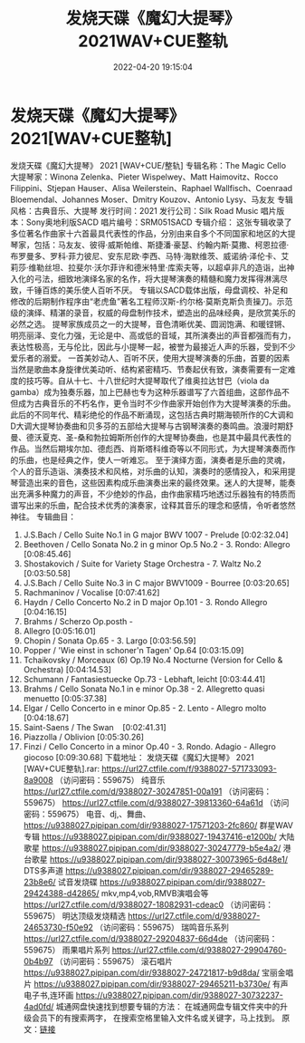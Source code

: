 ﻿---
title: 发烧天碟《魔幻大提琴》2021WAV+CUE整轨
date: 2022-04-20 19:15:04
categories: 原版DTS
tags: 纯音乐
---
# 发烧天碟《魔幻大提琴》2021[WAV+CUE整轨]

发烧天碟《魔幻大提琴》 2021
[WAV+CUE/整轨]
专辑名称：The Magic
Cello
大提琴家：Winona Zelenka、Pieter
Wispelwey、Matt Haimovitz、Rocco Filippini、Stjepan Hauser、Alisa
Weilerstein、Raphael Wallfisch、Coenraad Bloemendal、Johannes
Moser、Dmitry Kouzov、Antonio Lysy、马友友
专辑风格：古典音乐、大提琴
发行时间：2021
发行公司：Silk Road
Music
唱片版本：Sony奥地利版SACD
唱片编号：SRM051SACD
专辑介绍：
这张专辑收录了多位著名作曲家十六首最具代表性的作品，分別由来自多个不同国家和地区的大提琴家，包括：马友友、彼得·威斯帕维、斯捷潘·豪瑟、约翰内斯·莫撒、柯恩拉德·布罗曼多、罗科·菲力彼尼、安东尼欧·李西、马特·海默维茨、威诺纳·泽伦卡、艾莉莎·维勒丝坦、拉斐尔·沃尔菲许和德米特里·库索夫等，以超卓非凡的造诣，出神入化的弓法，细致地演绎名家的名作，将大提琴演奏的精髓和魔力发挥得淋漓尽致，千锤百炼的美乐使人百听不厌。
专辑以SACD载体出版，母盘调校、补足和修改的后期制作程序由“老虎鱼”著名工程师汉斯-约尔格·莫斯克斯负责操刀。示范级的演绎、精湛的录音，权威的母盘制作技术，塑造出的品味经典，是欣赏美乐的必然之选。
提琴家族成员之一的大提琴，音色清晰优美、圆润饱满、和暖铿锵、明亮丽泽、变化力强，无论是中、高或低的音域，其所演奏出的声音都强而有力，表达性极高，无与伦比，因此与小提琴一起，被誉为最接近人声的乐器，受到不少爱乐者的溺爱。
一首美妙动人、百听不厌，使用大提琴演奏的乐曲，首要的因素当然是歌曲本身旋律优美动听、结构紧密精巧、节奏起伏有致，演奏需要有一定难度的技巧等。自从十七、十八世纪时大提琴取代了维奥拉达甘巴（viola
da
gamba）成为独奏乐器，加上巴赫也专为这种乐器谱写了六首组曲，这部作品不但成为古典音乐的不朽名作，更令当时不少作曲家开始创作为大提琴演奏的乐曲。此后的不同年代、精彩绝伦的作品不断涌现，这包括古典时期海顿所作的C大调和D大调大提琴协奏曲和贝多芬的五部给大提琴与古钢琴演奏的奏鸣曲。浪漫时期舒曼、德沃夏克、圣-桑和勃拉姆斯所创作的大提琴协奏曲，也是其中最具代表性的作品。当然后期埃尔加、德彪西、肖斯塔科维奇等以不同形式，为大提琴演奏而作的乐曲，也是经典之作，使人一听难忘。
至于演绎方面，演奏者是乐曲的灵魂，个人的音乐造诣、演奏技术和风格，对乐曲的认知，演奏时的感情投入，和采用提琴营造出来的音色，这些因素构成乐曲演奏出来的最终效果。迷人的大提琴，能奏出充满多种魔力的声音，不少绝妙的作品，由作曲家精巧地透过乐器独有的特质而谱写出来的乐曲，配合技术优秀的演奏家，诠释其音乐的理念和感情，令听者悠然神往。
专辑曲目：
01. J.S.Bach / Cello Suite No.1
in G major BWV 1007 - Prelude
[0:02:32.04]
02. Beethoven / Cello Sonata
No.2 in g minor Op.5 No.2 - 3. Rondo: Allegro
[0:08:45.46]
03. Shostakovich / Suite for
Variety Stage Orchestra - 7. Waltz No.2
[0:03:50.58]
04. J.S.Bach / Cello Suite No.3
in C major BWV1009 - Bourree
[0:03:20.65]
05. Rachmaninov /
Vocalise
[0:07:41.62]
06. Haydn / Cello Concerto No.2
in D major Op.101 - 3. Rondo Allegro
[0:04:16.15]
07. Brahms / Scherzo Op.posth -
1. Allegro
[0:05:16.01]
08. Chopin / Sonata Op.65 - 3.
Largo
[0:03:56.59]
09. Popper / 'Wie einst in
schoner'n Tagen' Op.64
[0:03:15.09]
10. Tchaikovsky / Morceaux (6)
Op.19 No.4 Nocturne (Version for Cello &
Orchestra)
[0:04:14.53]
11. Schumann / Fantasiestuecke
Op.73 - Lebhaft, leicht
[0:03:44.41]
12. Brahms / Cello Sonata No.1
in e minor Op.38 - 2. Allegretto quasi menuetto
[0:05:37.38]
13. Elgar / Cello Concerto in e
minor Op.85 - 2. Lento - Allegro molto
[0:04:18.67]
14. Saint-Saens / The
Swan    [0:02:41.31]
15. Piazzolla /
Oblivion
[0:05:30.26]
16. Finzi / Cello Concerto in a
minor Op.40 - 3. Rondo. Adagio - Allegro giocoso
[0:09:30.68]
下载地址：
发烧天碟《魔幻大提琴》 2021 [WAV+CUE整轨].rar: https://url27.ctfile.com/f/9388027-571733093-8a9008
（访问密码：559675）
纯音乐
https://url27.ctfile.com/d/9388027-30247851-00a191
（访问密码：559675）
https://url27.ctfile.com/d/9388027-39813360-64a61d
（访问密码：559675）
电音、dj,、舞曲、
https://u9388027.pipipan.com/dir/9388027-17571203-2fc860/
群星WAV专辑
https://u9388027.pipipan.com/dir/9388027-19437416-e1200b/
大陆歌星
https://u9388027.pipipan.com/dir/9388027-30247779-b5e4a2/
港台歌星
https://u9388027.pipipan.com/dir/9388027-30073965-6d48e1/
DTS多声道
https://u9388027.pipipan.com/dir/9388027-29465289-23b8e6/
试音发烧碟
https://u9388027.pipipan.com/dir/9388027-29424388-d42865/
mkv,mp4,vob,RMVB演唱会等
https://url27.ctfile.com/d/9388027-18082931-cdeac0
（访问密码：559675）
明达顶级发烧精选
https://url27.ctfile.com/d/9388027-24653730-f50e92
（访问密码：559675）
瑞鸣音乐系列
https://url27.ctfile.com/d/9388027-29204837-66d4de
（访问密码：559675）
雨果唱片系列
https://url27.ctfile.com/d/9388027-29904760-0b4b97
（访问密码：559675）
滚石唱片
https://u9388027.pipipan.com/dir/9388027-24721817-b9d8da/
宝丽金唱片
https://u9388027.pipipan.com/dir/9388027-29465211-b3730e/
有声电子书,连环画
https://u9388027.pipipan.com/dir/9388027-30732237-4ad0fd/
城通网盘快速找到想要专辑的方法：
在城通网盘专辑文件夹中的升级会员下的有搜索两字，
在搜索空格里输入文件名或关键字，马上找到。
原文：[链接](https://blog.sina.com.cn/s/blog_1647c7e7601030wrl.html)